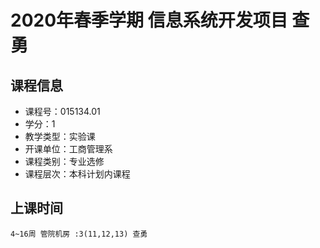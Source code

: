 # 2020年春季学期 信息系统开发项目 查勇






## 课程信息

- 课程号：015134.01
- 学分：1
- 教学类型：实验课
- 开课单位：工商管理系
- 课程类别：专业选修
- 课程层次：本科计划内课程

## 上课时间

```
4~16周 管院机房 :3(11,12,13) 查勇
```

